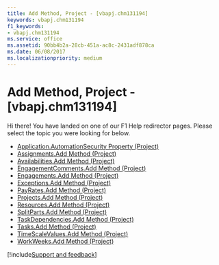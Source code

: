 ```yaml
---
title: Add Method, Project - [vbapj.chm131194]
keywords: vbapj.chm131194
f1_keywords:
- vbapj.chm131194
ms.service: office
ms.assetid: 90bb4b2a-28cb-451a-ac8c-2431adf878ca
ms.date: 06/08/2017
ms.localizationpriority: medium
---
```



# Add Method, Project - [vbapj.chm131194]

Hi there! You have landed on one of our F1 Help redirector pages. Please select the topic you were looking for below.

- [Application.AutomationSecurity Property (Project)](https://msdn.microsoft.com/library/08f71d7f-37bf-c845-89c3-a69e34892efe%28Office.15%29.aspx)
- [Assignments.Add Method (Project)](https://msdn.microsoft.com/library/c135a80e-1fb9-32e3-864e-f701c1947ca4%28Office.15%29.aspx)
- [Availabilities.Add Method (Project)](https://msdn.microsoft.com/library/4506674e-947b-905b-93bd-73a58281d676%28Office.15%29.aspx)
- [EngagementComments.Add Method (Project)](https://msdn.microsoft.com/library/a36d5592-068f-3cda-c4e5-301ddbe1cbbb%28Office.15%29.aspx)
- [Engagements.Add Method (Project)](https://msdn.microsoft.com/library/c3871f6a-ce2f-d0ae-ed91-658afaae25dd%28Office.15%29.aspx)
- [Exceptions.Add Method (Project)](https://msdn.microsoft.com/library/a20cbcdf-d764-de46-d57f-0cc283665129%28Office.15%29.aspx)
- [PayRates.Add Method (Project)](https://msdn.microsoft.com/library/ba5d2667-7452-f9d9-032e-bb7c9d1d4911%28Office.15%29.aspx)
- [Projects.Add Method (Project)](https://msdn.microsoft.com/library/51629c33-1521-bfee-edf7-bed792d393c1%28Office.15%29.aspx)
- [Resources.Add Method (Project)](https://msdn.microsoft.com/library/4fb69f50-4ba6-89a4-f586-3df268ae7fd5%28Office.15%29.aspx)
- [SplitParts.Add Method (Project)](https://msdn.microsoft.com/library/91f6a47e-fdd9-b826-8b2c-776406c2f276%28Office.15%29.aspx)
- [TaskDependencies.Add Method (Project)](https://msdn.microsoft.com/library/37e67ab2-ca7b-26c2-50e7-8a933b746489%28Office.15%29.aspx)
- [Tasks.Add Method (Project)](https://msdn.microsoft.com/library/a6e2186b-610c-0888-a22a-8b7deba3f53f%28Office.15%29.aspx)
- [TimeScaleValues.Add Method (Project)](https://msdn.microsoft.com/library/083ef154-31ce-55ec-793a-0627c1eff211%28Office.15%29.aspx)
- [WorkWeeks.Add Method (Project)](https://msdn.microsoft.com/library/46469e7b-8309-4e77-c89f-2115b9498c7a%28Office.15%29.aspx)

[!include[Support and feedback](~/includes/feedback-boilerplate.md)]
